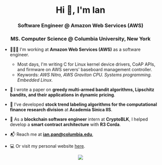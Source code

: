 <h1 align="center">Hi 👋, I'm Ian</h1>
<h3 align="center">Software Engineer @ Amazon Web Services (AWS)</h3>
<h3 align="center">MS. Computer Science @ Columbia University, New York</h3>

- 👨🏻‍💻  I'm working at **Amazon Web Services (AWS)** as a software engineer.
  - Most days, I'm writing C for Linux kernel device drivers, CoAP APIs, and firmware on AWS servers' baseboard management controller.
  - Keywords: *AWS Nitro, AWS Graviton CPU. Systems programming. Embedded Linux.*

- 🧪  I wrote a paper on **greedy multi-armed bandit algorithms, Lipschitz bandits, and their applications in dynamic pricing**.

- 🚀  I’ve developed **stock trend labeling algorithms for the computational finance research division** at **Academia Sinica IIS**.

- 💸  As a **blockchain software engineer** intern at **CryptoBLK**, I helped develop a **smart contract architecture** with **R3 Corda**.

- 📬  Reach me at **ian.pan@columbia.edu**,

- 💻  Or visit my personal website [here](https://ianyepan.github.io/).

<p align="center">
  <img src="https://github-readme-stats.vercel.app/api?username=ianyepan&bg_color=1f2938&text_color=FFFFFF&count_private=true&show_icons=true&hide_border=true&include_all_commits=true" />
</p>
